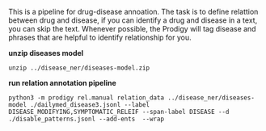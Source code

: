This is a pipeline for drug-disease annoation. The task is to define relattion between drug and disease, if you can identify a drug and disease in a text, you can skip the text.
Whenever possible, the Prodigy will tag disease and phrases that are helpful to identify relationship for you.

**unzip diseases model**
```
unzip ../disease_ner/diseases-model.zip
```


**run relation annotation pipeline**
```
python3 -m prodigy rel.manual relation_data ../disease_ner/diseases-model ./dailymed_disease3.jsonl --label DISEASE_MODIFYING,SYMPTOMATIC_RELEIF --span-label DISEASE --d ./disable_patterns.jsonl --add-ents  --wrap
```
